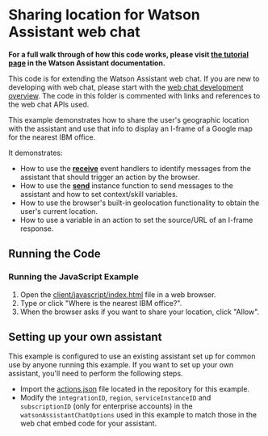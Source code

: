 # Sharing location for Watson Assistant web chat

**For a full walk through of how this code works, please visit [the tutorial page](DOCS.md) in the Watson Assistant documentation.**

This code is for extending the Watson Assistant web chat. If you are new to developing with web chat, please start with the [web chat development overview](https://cloud.ibm.com/docs/watson-assistant?topic=watson-assistant-web-chat-develop). The code in this folder is commented with links and references to the web chat APIs used.

This example demonstrates how to share the user's geographic location with the assistant and use that info to display an I-frame of a Google map for the nearest IBM office.

It demonstrates:

- How to use the [**receive**](https://web-chat.global.assistant.watson.cloud.ibm.com/docs.html?to=api-events#receive) event handlers to identify messages from the assistant that should trigger an action by the browser.
- How to use the [**send**](https://web-chat.global.assistant.watson.cloud.ibm.com/docs.html?to=api-instance-methods#send) instance function to send messages to the assistant and how to set context/skill variables.
- How to use the browser's built-in geolocation functionality to obtain the user's current location.
- How to use a variable in an action to set the source/URL of an I-frame response.

## Running the Code

### Running the JavaScript Example

1. Open the [client/javascript/index.html](client/javascript/index.html) file in a web browser.
2. Type or click "Where is the nearest IBM office?".
3. When the browser asks if you want to share your location, click "Allow".

## Setting up your own assistant

This example is configured to use an existing assistant set up for common use by anyone running this example. If you want to set up your own assistant, you'll need to perform the following steps.

- Import the [actions.json](actions.json) file located in the repository for this example.
- Modify the `integrationID`, `region`, `serviceInstanceID` and `subscriptionID` (only for enterprise accounts) in the `watsonAssistantChatOptions` used in this example to match those in the web chat embed code for your assistant.